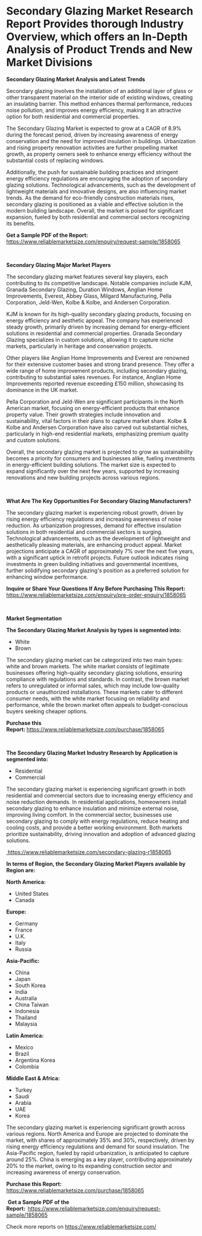 <p><h1>Secondary Glazing Market Research Report Provides thorough Industry Overview, which offers an In-Depth Analysis of Product Trends and New Market Divisions</h1></p><p><strong>Secondary Glazing Market Analysis and Latest Trends</strong></p>
<p><p>Secondary glazing involves the installation of an additional layer of glass or other transparent material on the interior side of existing windows, creating an insulating barrier. This method enhances thermal performance, reduces noise pollution, and improves energy efficiency, making it an attractive option for both residential and commercial properties.</p><p>The Secondary Glazing Market is expected to grow at a CAGR of 8.9% during the forecast period, driven by increasing awareness of energy conservation and the need for improved insulation in buildings. Urbanization and rising property renovation activities are further propelling market growth, as property owners seek to enhance energy efficiency without the substantial costs of replacing windows. </p><p>Additionally, the push for sustainable building practices and stringent energy efficiency regulations are encouraging the adoption of secondary glazing solutions. Technological advancements, such as the development of lightweight materials and innovative designs, are also influencing market trends. As the demand for eco-friendly construction materials rises, secondary glazing is positioned as a viable and effective solution in the modern building landscape. Overall, the market is poised for significant expansion, fueled by both residential and commercial sectors recognizing its benefits.</p></p>
<p><strong>Get a Sample PDF of the Report:&nbsp;</strong> <a href="https://www.reliablemarketsize.com/enquiry/request-sample/1858065?utm_campaign=1886&utm_medium=2&utm_source=Github&utm_content=ia&utm_term=09022025&utm_id=secondary-glazing">https://www.reliablemarketsize.com/enquiry/request-sample/1858065</a></p>
<p>&nbsp;</p>
<p><strong>Secondary Glazing Major Market Players</strong></p>
<p><p>The secondary glazing market features several key players, each contributing to its competitive landscape. Notable companies include KJM, Granada Secondary Glazing, Duration Windows, Anglian Home Improvements, Everest, Abbey Glass, Milgard Manufacturing, Pella Corporation, Jeld-Wen, Kolbe & Kolbe, and Andersen Corporation.</p><p>KJM is known for its high-quality secondary glazing products, focusing on energy efficiency and aesthetic appeal. The company has experienced steady growth, primarily driven by increasing demand for energy-efficient solutions in residential and commercial properties. Granada Secondary Glazing specializes in custom solutions, allowing it to capture niche markets, particularly in heritage and conservation projects.</p><p>Other players like Anglian Home Improvements and Everest are renowned for their extensive customer bases and strong brand presence. They offer a wide range of home improvement products, including secondary glazing, contributing to substantial sales revenues. For instance, Anglian Home Improvements reported revenue exceeding £150 million, showcasing its dominance in the UK market.</p><p>Pella Corporation and Jeld-Wen are significant participants in the North American market, focusing on energy-efficient products that enhance property value. Their growth strategies include innovation and sustainability, vital factors in their plans to capture market share. Kolbe & Kolbe and Andersen Corporation have also carved out substantial niches, particularly in high-end residential markets, emphasizing premium quality and custom solutions.</p><p>Overall, the secondary glazing market is projected to grow as sustainability becomes a priority for consumers and businesses alike, fueling investments in energy-efficient building solutions. The market size is expected to expand significantly over the next few years, supported by increasing renovations and new building projects across various regions.</p></p>
<p>&nbsp;</p>
<p><strong>What Are The Key Opportunities For Secondary Glazing Manufacturers?</strong></p>
<p><p>The secondary glazing market is experiencing robust growth, driven by rising energy efficiency regulations and increasing awareness of noise reduction. As urbanization progresses, demand for effective insulation solutions in both residential and commercial sectors is surging. Technological advancements, such as the development of lightweight and aesthetically pleasing materials, are enhancing product appeal. Market projections anticipate a CAGR of approximately 7% over the next five years, with a significant uptick in retrofit projects. Future outlook indicates rising investments in green building initiatives and governmental incentives, further solidifying secondary glazing's position as a preferred solution for enhancing window performance.</p></p>
<p><strong>Inquire or Share Your Questions If Any Before Purchasing This Report:</strong> <a href="https://www.reliablemarketsize.com/enquiry/pre-order-enquiry/1858065?utm_campaign=1886&utm_medium=2&utm_source=Github&utm_content=ia&utm_term=09022025&utm_id=secondary-glazing">https://www.reliablemarketsize.com/enquiry/pre-order-enquiry/1858065</a></p>
<p>&nbsp;</p>
<p><strong>Market Segmentation</strong></p>
<p><strong>The Secondary Glazing Market Analysis by types is segmented into:</strong></p>
<p><ul><li>White</li><li>Brown</li></ul></p>
<p><p>The secondary glazing market can be categorized into two main types: white and brown markets. The white market consists of legitimate businesses offering high-quality secondary glazing solutions, ensuring compliance with regulations and standards. In contrast, the brown market refers to unregulated or informal sales, which may include low-quality products or unauthorized installations. These markets cater to different consumer needs, with the white market focusing on reliability and performance, while the brown market often appeals to budget-conscious buyers seeking cheaper options.</p></p>
<p><strong>Purchase this Report:&nbsp;</strong><a href="https://www.reliablemarketsize.com/purchase/1858065?utm_campaign=1886&utm_medium=2&utm_source=Github&utm_content=ia&utm_term=09022025&utm_id=secondary-glazing">https://www.reliablemarketsize.com/purchase/1858065</a></p>
<p>&nbsp;</p>
<p><strong>The Secondary Glazing Market Industry Research by Application is segmented into:</strong></p>
<p><ul><li>Residential</li><li>Commercial</li></ul></p>
<p><p>The secondary glazing market is experiencing significant growth in both residential and commercial sectors due to increasing energy efficiency and noise reduction demands. In residential applications, homeowners install secondary glazing to enhance insulation and minimize external noise, improving living comfort. In the commercial sector, businesses use secondary glazing to comply with energy regulations, reduce heating and cooling costs, and provide a better working environment. Both markets prioritize sustainability, driving innovation and adoption of advanced glazing solutions.</p></p>
<p><a href="https://www.reliablemarketsize.com/secondary-glazing-r1858065?utm_campaign=1886&utm_medium=2&utm_source=Github&utm_content=ia&utm_term=09022025&utm_id=secondary-glazing">&nbsp;https://www.reliablemarketsize.com/secondary-glazing-r1858065</a></p>
<p><strong>In terms of Region, the Secondary Glazing Market Players available by Region are:</strong></p>
<p>
    <p> <strong> North America: </strong>
        <ul>
            <li>United States</li>
            <li>Canada</li>
        </ul>
        </p> 
    <p> <strong> Europe: </strong>
        <ul>
            <li>Germany</li>
            <li>France</li>
            <li>U.K.</li>
            <li>Italy</li>
            <li>Russia</li>
        </ul>
        </p> 
    <p> <strong> Asia-Pacific: </strong>
        <ul>
            <li>China</li>
            <li>Japan</li>
            <li>South Korea</li>
            <li>India</li>
            <li>Australia</li>
            <li>China Taiwan</li>
            <li>Indonesia</li>
            <li>Thailand</li>
            <li>Malaysia</li>
        </ul>
        </p> 
    <p> <strong> Latin America: </strong>
        <ul>
            <li>Mexico</li>
            <li>Brazil</li>
            <li>Argentina Korea</li>
            <li>Colombia</li>
        </ul>
        </p> 
    <p> <strong> Middle East & Africa: </strong>
        <ul>
            <li>Turkey</li>
            <li>Saudi</li>
            <li>Arabia</li>
            <li>UAE</li>
            <li>Korea</li>
        </ul>
    </p>
    </p>
<p><p>The secondary glazing market is experiencing significant growth across various regions. North America and Europe are projected to dominate the market, with shares of approximately 35% and 30%, respectively, driven by rising energy efficiency regulations and demand for sound insulation. The Asia-Pacific region, fueled by rapid urbanization, is anticipated to capture around 25%. China is emerging as a key player, contributing approximately 20% to the market, owing to its expanding construction sector and increasing awareness of energy conservation.</p></p>
<p><strong>Purchase this Report: </strong><a href="https://www.reliablemarketsize.com/purchase/1858065?utm_campaign=1886&utm_medium=2&utm_source=Github&utm_content=ia&utm_term=09022025&utm_id=secondary-glazing">https://www.reliablemarketsize.com/purchase/1858065</a></p>
<p>&nbsp;<strong>Get a Sample PDF of the Report:&nbsp;&nbsp;</strong><a href="https://www.reliablemarketsize.com/enquiry/request-sample/1858065?utm_campaign=1886&utm_medium=2&utm_source=Github&utm_content=ia&utm_term=09022025&utm_id=secondary-glazing">https://www.reliablemarketsize.com/enquiry/request-sample/1858065</a></p>
<p><strong></strong></p>
<p>Check more reports on <a href="https://www.reliablemarketsize.com/?utm_campaign=1886&utm_medium=2&utm_source=Github&utm_content=ia&utm_term=09022025&utm_id=secondary-glazing">https://www.reliablemarketsize.com/</a></p>